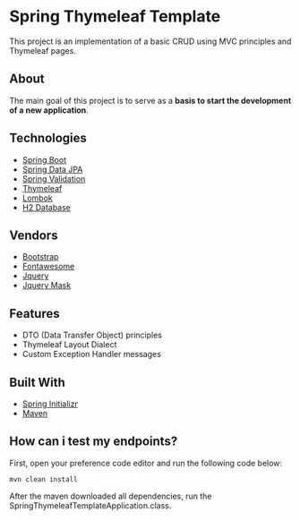 # Spring Thymeleaf Template
This project is an implementation of a basic CRUD using MVC principles and Thymeleaf pages.

## About
The main goal of this project is to serve as a **basis to start the development of a new application**.

## Technologies
- [Spring Boot](https://spring.io/projects/spring-boot)
- [Spring Data JPA](https://spring.io/projects/spring-data-jpa)
- [Spring Validation](https://beanvalidation.org)
- [Thymeleaf](https://www.thymeleaf.org)
- [Lombok](https://projectlombok.org)
- [H2 Database](https://www.h2database.com/html/quickstart.html)

## Vendors
- [Bootstrap](https://getbootstrap.com)
- [Fontawesome](https://fontawesome.com)
- [Jquery](https://jquery.com)
- [Jquery Mask](https://igorescobar.github.io/jQuery-Mask-Plugin)

## Features
 - DTO (Data Transfer Object) principles
 - Thymeleaf Layout Dialect
 - Custom Exception Handler messages

## Built With
- [Spring Initializr](https://start.spring.io/)
- [Maven](https://maven.apache.org/index.html)

## How can i test my endpoints?
First, open your preference code editor and run the following code below:
```
mvn clean install
```

After the maven downloaded all dependencies, run the SpringThymeleafTemplateApplication.class.